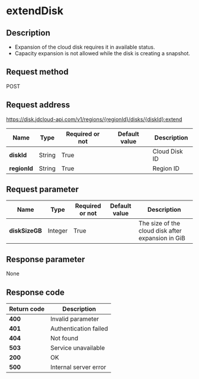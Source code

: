 # extendDisk


## Description
-   Expansion of the cloud disk requires it in available status.
-   Capacity expansion is not allowed while the disk is creating a snapshot.


## Request method
POST

## Request address
https://disk.jdcloud-api.com/v1/regions/{regionId}/disks/{diskId}:extend

|Name|Type|Required or not|Default value|Description|
|---|---|---|---|---|
|**diskId**|String|True| |Cloud Disk ID|
|**regionId**|String|True| |Region ID|

## Request parameter
|Name|Type|Required or not|Default value|Description|
|---|---|---|---|---|
|**diskSizeGB**|Integer|True| |The size of the cloud disk after expansion in GiB|


## Response parameter
None



## Response code
|Return code|Description|
|---|---|
|**400**|Invalid parameter|
|**401**|Authentication failed|
|**404**|Not found|
|**503**|Service unavailable|
|**200**|OK|
|**500**|Internal server error|
